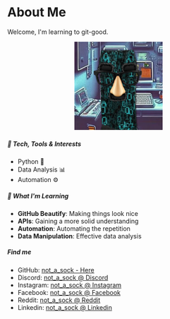 # About Me
Welcome, I'm learning to git-good.


<p align="center">
<img src="images/not_a_sock.png" width="200" alt="not_a_sock">
</p>

##### 🔧 Tech, Tools & Interests #####
- Python 🐍  
- Data Analysis 📊  
- Automation ⚙️  


##### 🎯 What I'm Learning #####
- **GitHub Beautify**: Making things look nice  
- **APIs**: Gaining a more solid understanding  
- **Automation**: Automating the repetition 
- **Data Manipulation**: Effective data analysis

##### Find me #####
- GitHub: [not_a_sock - Here](https://github.com/not-a-sock)
- Discord: [not_a_sock @ Discord](https://www.google.com)
- Instagram: [not_a_sock @ Instagram](https://www.google.com)
- Facebook: [not_a_sock @ Facebook](https://www.google.com)
- Reddit: [not_a_sock @ Reddit](https://www.google.com)
- Linkedin: [not_a_sock @ Linkedin](https://www.google.com)
